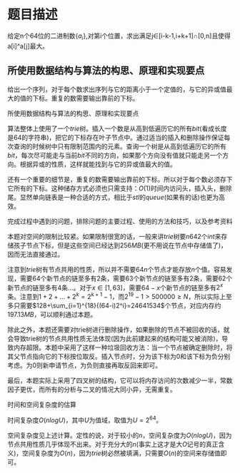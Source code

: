 # 题目描述

给定n个64位的二进制数{$a_i$},对第i个位置，求出满足j$\in$[i-k-1,i+k+1]$\cap$[0,n]且使得a[i]^a[j]最大。

## 所使用数据结构与算法的构思、原理和实现要点






给出一个序列，对于每个数求出序列与它的距离小于一个定值的，与它的异或值最大的值的下标。重复的数需要输出靠前的下标。

所使用数据结构与算法的构思、原理和实现要点

算法整体上使用了一个$trie$树。插入一个数是从高到低遍历它的所有$bit$(看成长度是$64$的字符串)，把它的下标存在叶子节点中。通过适当的插入和删除操作保证每次查询的时候树中只有限制范围内的元素。查询一个树是从高到低遍历它的所有$bit$，每次尽可能走与当前$bit$不同的方向，如果那个方向没有值就只能走另一个方向。根据异或的性质，这样就能找到与它的异或值最大的值。

还有一个重要的细节是，重复的数需要输出靠前的下标。所以对于每个数必须存下它所有的下标。这种储存方式必须也只需支持：$O(1)$时间内访问头，插入头，删除尾。显然单向链表是一种合适的方式，相比于$stl$的$queue$(如果有的话)也更为高效。

完成过程中遇到的问题，排除问题的主要过程、使用的方法和技巧，以及参考资料

本题对空间的限制比较紧。如果限制很宽的话，一般来讲$trie$树要$n642$个$int$来存储孩子节点下标，但是这些空间已经达到$256MB$(更不用说在节点中存储值了)，因而无法直接通过。

注意到$trie$树有节点共用的性质，所以并不需要$64n$个节点才能存放$n$个值。容易发现，需要$64$个新节点的链至多有$2$条，需要$63$个新节点的链至多有$2$条，需要$62$个新节点的链至多有$4$条...。对于$x\in[1,63]$，需要$64-x$个新节点的链至多有$2^x$条。注意到$1+2+...+2^k=2^{k+1}-1$，而$2^{19}-1>500000\ge N$，所以实际上至多只需要$128+\sum_{i=1}^{18}{(64-i)2^i}=24641534$个节点，对应内存约$197.13MB$，可以顺利通过本题。

除此之外，本题还需要对trie树进行删除操作，如果删除的节点不被回收的话，就会导致trie树的节点共用性质无法体现(因为此前建起来的结构可能又被消除)，导致内存超限。本题中采用了这样一种垃圾回收方法：当一个节点被确定删除时，将其父节点指向它的下标按位取反。插入节点时，分为该下标为0和该下标为负分别考虑。为0则新申请节点，为负则直接再取反回来即可。

最后，本题实际上采用了四叉树的结构，它可以将内存访问的次数减少一半，常数因子更优，而所有的分析与二叉的情况大同小异，无需重复。

时间和空间复杂度的估算

时间复杂度$O(nlogU)$，其中$U$为值域，取值为$U=2^{64}$。

空间复杂度见上述计算。定性的说，对于较小的$n$，空间复杂度为$O(nlogU)$，因为节点共用性质几乎体现不出来。对于充分大的$n$(事实上这才是大$O$记号的真正含义)，空间复杂度为$O(n)$，因为$trie$树必然被填满，只需要$O(n)$的空间来存储值即可。